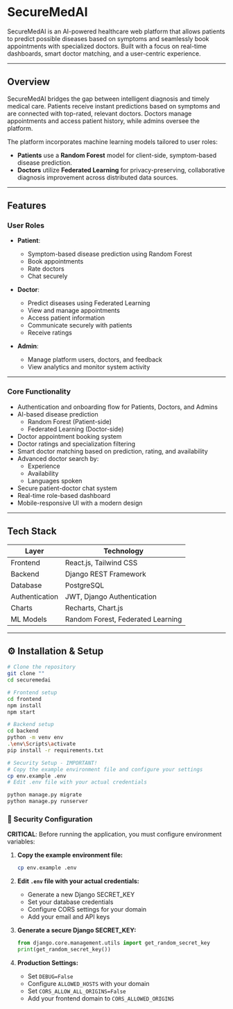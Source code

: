 # SecureMedAI

SecureMedAI is an AI-powered healthcare web platform that allows patients to predict possible diseases based on symptoms and seamlessly book appointments with specialized doctors. Built with a focus on real-time dashboards, smart doctor matching, and a user-centric experience.

---

## Overview

SecureMedAI bridges the gap between intelligent diagnosis and timely medical care. Patients receive instant predictions based on symptoms and are connected with top-rated, relevant doctors. Doctors manage appointments and access patient history, while admins oversee the platform.

The platform incorporates machine learning models tailored to user roles:

- **Patients** use a **Random Forest** model for client-side, symptom-based disease prediction.
- **Doctors** utilize **Federated Learning** for privacy-preserving, collaborative diagnosis improvement across distributed data sources.

---

## Features

### User Roles

- **Patient**:  
  - Symptom-based disease prediction using Random Forest  
  - Book appointments  
  - Rate doctors  
  - Chat securely  

- **Doctor**:  
  - Predict diseases using Federated Learning  
  - View and manage appointments  
  - Access patient information  
  - Communicate securely with patients  
  - Receive ratings  

- **Admin**:  
  - Manage platform users, doctors, and feedback  
  - View analytics and monitor system activity  

---

### Core Functionality

- Authentication and onboarding flow for Patients, Doctors, and Admins  
- AI-based disease prediction  
  - Random Forest (Patient-side)  
  - Federated Learning (Doctor-side)  
- Doctor appointment booking system  
- Doctor ratings and specialization filtering  
- Smart doctor matching based on prediction, rating, and availability  
- Advanced doctor search by:  
  - Experience  
  - Availability  
  - Languages spoken  
- Secure patient-doctor chat system  
- Real-time role-based dashboard  
- Mobile-responsive UI with a modern design  

---

## Tech Stack

| Layer            | Technology                       |
|------------------|----------------------------------|
| Frontend         | React.js, Tailwind CSS           |
| Backend          | Django REST Framework            |
| Database         | PostgreSQL                       |
| Authentication   | JWT, Django Authentication       |
| Charts           | Recharts, Chart.js               |
| ML Models        | Random Forest, Federated Learning|

---


## ⚙️ Installation & Setup

```bash
# Clone the repository
git clone ""
cd securemedai

# Frontend setup
cd frontend
npm install
npm start

# Backend setup
cd backend
python -m venv env
.\env\Scripts\activate  
pip install -r requirements.txt

# Security Setup - IMPORTANT!
# Copy the example environment file and configure your settings
cp env.example .env
# Edit .env file with your actual credentials

python manage.py migrate
python manage.py runserver
```

### 🔐 Security Configuration

**CRITICAL**: Before running the application, you must configure environment variables:

1. **Copy the example environment file:**
   ```bash
   cp env.example .env
   ```

2. **Edit `.env` file with your actual credentials:**
   - Generate a new Django SECRET_KEY
   - Set your database credentials
   - Configure CORS settings for your domain
   - Add your email and API keys

3. **Generate a secure Django SECRET_KEY:**
   ```python
   from django.core.management.utils import get_random_secret_key
   print(get_random_secret_key())
   ```

4. **Production Settings:**
   - Set `DEBUG=False`
   - Configure `ALLOWED_HOSTS` with your domain
   - Set `CORS_ALLOW_ALL_ORIGINS=False`
   - Add your frontend domain to `CORS_ALLOWED_ORIGINS`

